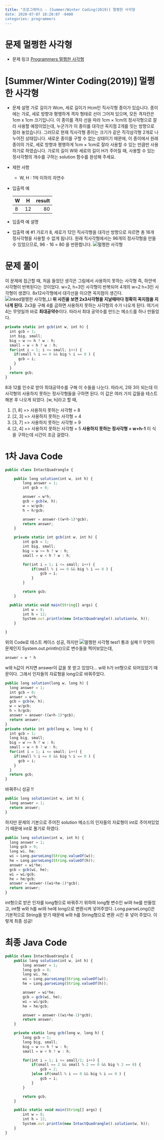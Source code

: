 ```yaml
---
title: "프로그래머스 - [Summer/Winter Coding(2019)] 멀쩡한 사각형
date: 2020-07-07 18:20:07 -0400
categories: programmers
---
```


# 문제 멀쩡한 사각형
- 문제 링크
  [Programmers 멀쩡한 사각형](https://programmers.co.kr/learn/courses/30/lessons/62048)
# [Summer/Winter Coding(2019)] 멀쩡한 사각형
- 문제 설명
  가로 길이가 Wcm, 세로 길이가 Hcm인 직사각형 종이가 있습니다.
  종이에는 가로, 세로 방향과 평행하게 격자 형태로 선이 그어져 있으며, 모든 격자칸은 1cm x 1cm 크기입니다.
  이 종이를 격자 선을 따라 1cm × 1cm의 정사각형으로 잘라 사용할 예정이었는데, 누군가가 이 종이를 대각선 꼭지점 2개를 잇는 방향으로 잘라 놓았습니다.
  그러므로 현재 직사각형 종이는 크기가 같은 직각삼각형 2개로 나누어진 상태입니다.
  새로운 종이를 구할 수 없는 상태이기 때문에, 이 종이에서 원래 종이의 가로, 세로 방향과 평행하게 1cm × 1cm로 잘라 사용할 수 있는 만큼만 사용하기로 하였습니다.
  가로의 길이 W와 세로의 길이 H가 주어질 때, 사용할 수 있는 정사각형의 개수를 구하는 solution 함수를 완성해 주세요.

- 제한 사항
  - W, H : 1억 이하의 자연수

- 입출력 예

  W |	H |	result
  ---|:---:|---:
  8 |	12 | 80
- 입출력 예 설명
- 입출력 예 #1
  가로가 8, 세로가 12인 직사각형을 대각선 방향으로 자르면 총 16개 정사각형을 사용할 수 없게 됩니다.
  원래 직사각형에서는 96개의 정사각형을 만들 수 있었으므로, 96 - 16 = 80 을 반환합니다.
  ![멀쩡한 사각형](https://user-images.githubusercontent.com/40006670/86884460-8c9d5900-c12e-11ea-8052-b8740003ec4a.png)
# 문제 풀이
이 문제에 접근할 때, 처음 들었던 생각은 그림에서 사용하지 못하는 사각형 즉, 하얀색 사각형이 반복된다는 것이었다.
w=2, h=3인 사각형이 반복되어 4개의 w=2 h=3인 사각형이 생겼다.
8x12사각형에서 대각선을 이으면 꼭지점이 생긴다.
![Inked멀쩡한 사각형_LI](https://user-images.githubusercontent.com/40006670/86885530-67a9e580-c130-11ea-9749-3b9b1d1f96df.jpg)
**위 사진을 보면 2x3사각형을 지날때마다 정확히 꼭지점을 지나게 된다.**
2x3을 구해 4를 곱하면 사용하지 못하는 사각형의 수가 나오게 된다.
여기서 4는 무엇일까
바로 **최대공약수**이다.
따라서 최대 공약수를 만드는 메소드를 하나 만들었다.
``` javascript
private static int gcb(int w, int h) {
  int gcb = 1;
  int big, small;
  big = w >= h ? w : h;
  small = w < h ? w : h;
  for(int i = 1; i <= small; i++) {
    if(small % i == 0 && big % i == 0 ) {
      gcb = i;
    }
  }
  return gcb;
}
```
8과 12를 인수로 받아 최대공약수를 구해 이 수들을 나눈다.
따라서, 2와 3이 되는데 이 사각형의 사용하지 못하는 정사각형들을 구하면 된다.
이 값은 여러 가지 값들을 테스트 해본 후 나오게 되었다.
[w, h]라고 할 때,
1. [1, 8] => 사용하지 못하는 사각형 = 8
1. [2, 3] => 사용하지 못하는 사각형 = 4
1. [3, 7] => 사용하지 못하는 사각형 = 9
1. [2, 4] => 사용하지 못하는 사각형 = 5
   **사용하지 못하는 정사각형 = w+h-1**
   이 식을 구하는데 시간이 조금 걸렸다.
# 1차 Java Code
``` javascript
public class IntactQuadrangle {

	public long solution(int w, int h) {
		long answer = 1;
		int gcb = 0;

		answer = w*h;
		gcb = gcb(w, h);
		w = w/gcb;
		h = h/gcb;

		answer = answer-((w+h-1)*gcb);
		return answer;
	}

	private static int gcb(int w, int h) {
		int gcb = 1;
		int big, small;
		big = w >= h ? w : h;
		small = w < h ? w : h;

		for(int i = 1; i <= small; i++) {
			if(small % i == 0 && big % i == 0 ) {
				gcb = i;
			}
		}

		return gcb;
	}

  public static void main(String[] args) {
		int w = 8;
		int h = 12;
		System.out.println(new IntactQuadrangle().solution(w, h));
	}

}
```
위의 Code로 테스트 케이스 성공, 하지만
![멀쩡한 사각형 test1](https://user-images.githubusercontent.com/40006670/86887097-09cacd00-c133-11ea-96b7-bc34212508a1.PNG)
통과 실패 !!
무엇이 문제인지 System.out.println()으로 변수들을 찍어보았는데,
``` javascript
answer = w * h
```
w와 h값이 커지면 answer이 값을 못 받고 있었다...
w와 h가 int형으로 되어있었기 때문이다.
그래서 인자들의 자료형을 long으로 바꿔주었다.
``` javascript
public long solution(long w, long h) {
  long answer = 1;
  int gcb = 0;
  answer = w*h;
  gcb = gcb(w, h);
  w = w/gcb;
  h = h/gcb;
  answer = answer-((w+h-1)*gcb);
  return answer;
}
private static int gcb(long w, long h) {
  int gcb = 1;
  long big, small;
  big = w >= h ? w : h;
  small = w < h ? w : h;
  for(int i = 1; i <= small; i++) {
    if(small % i == 0 && big % i == 0 ) {
      gcb = i;
    }
  }
  return gcb;
}
```
바꿔주니 성공 !!
``` javascript
public long solution(int w, int h) {
  long answer = 1;
  return answer;
}

```
하지만 문제의 기본으로 주어진 solution 메소드의 인자들의 자료형이 int로 주어져있었기 때문에 int로 풀기로 하였다.
``` javascript
public long solution(int w, int h) {
  long answer = 1;
  long gcb = 0;
  long wi, he;
  wi = Long.parseLong(String.valueOf(w));
  he = Long.parseLong(String.valueOf(h));
  answer = wi*he;
  gcb = gcb(wi, he);
  wi = wi/gcb;
  he = he/gcb;
  answer = answer-((wi+he-1)*gcb);
  return answer;
}
```
int형으로 받은 인자를 long형으로 바꿔주기 위하여 long형 변수인 wi와 he를 만들었고,
int형 w와 h를 wi와 he에 long으로 변환시켜 넣어주었다.
Long.parseLong()은 기본적으로 String을 받기 때문에 w와 h를 String형으로 변환 시킨 후 넣어 주었다.
이렇게 최종 성공!
# 최종 Java Code
``` javascript
public class IntactQuadrangle {
    public long solution(int w, int h) {
        long answer = 1;
        long gcb = 0;
        long wi, he;
        wi = Long.parseLong(String.valueOf(w));
        he = Long.parseLong(String.valueOf(h));

        answer = wi*he;
        gcb = gcb(wi, he);
        wi = wi/gcb;
        he = he/gcb;

        answer = answer-((wi+he-1)*gcb);
        return answer;
    }

    private static long gcb(long w, long h) {
        long gcb = 1;
        long big, small;
        big = w >= h ? w : h;
        small = w < h ? w : h;

        for(int i = 1; i <= small/2; i++) {
            if(small == 2 && small % 2 == 0 && big % 2 == 0) {
                gcb = 2;
            }else if(small % i == 0 && big % i == 0 ) {
                gcb = i;
            }
        }

        return gcb;
    }

    public static void main(String[] args) {
        int w = 8;
        int h = 12;
        System.out.println(new IntactQuadrangle().solution(w, h));
    }
}
